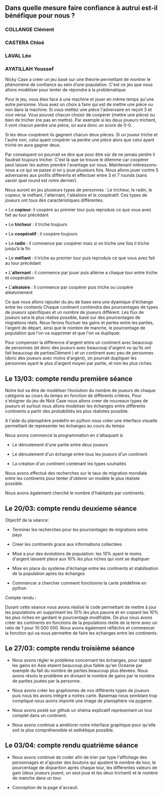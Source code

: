 ## Dans quelle mesure faire confiance à autrui est-il bénéfique pour nous ?


### COLLANGE Clément 
### CASTERA Chloé 
### LAVAL Léo 
### AYATILLAH Youssef

Nicky Case a créer un jeu basé sur une théorie permettant de montrer le phénomène de confiance au sein d’une population. C'est ce jeu que nous allons modéliser pour tenter de répondre à la problématique.

Pour le jeu, vous êtes face à une machine et jouer en même temps qu'une autre personne. Vous avez un choix à faire qui est de mettre une pièce ou non dans la machine. Si vous mettez une pièce l'adversaire en reçoit 3 et vice versa. Vous pouvez chacun choisir de coopérer (mettre une pièce) ou bien de tricher (ne pas en mettre). Par exemple si les deux joueurs trichent, il vont chacun perdre une pièce, on aura donc un score de 0-0.

Si les deux coopèrent ils gagnent chacun deux pièces. 
Si un joueur triche et l'autre non, celui ayant coopérer va perdre une pièce alors que celui ayant triché en aura gagner deux.

Par conséquent on pourrait se dire que pour être sûr de ne jamais perdre il faudrait toujours tricher. C'est là que se trouve le dilemme car coopérer peut laisser les autres prendre l'avantage sur nous. Maintenant intéressons-nous a ce qui se passe si on y joue plusieurs fois. Nous allons jouer contre 5 adversaires aux profils différents et effectuer entre 3 et 7 rounds (sans savoir quel round est notre dernier).

Nous auront en jeu plusieurs types de personnes : Le tricheur, le radin, le copieur, le méfiant, l'alternant, l'aléatoire et le coopératif. Ces types de joueurs ont tous des caractéristiques différentes.

• Le **copieur**: il coopère au premier tour puis reproduis ce que vous avez fait au tour précédant

• Le **tricheur** : il triche toujours

• Le **coopératif** : il coopère toujours

• Le **radin** : il commence par coopérer mais si on triche une fois il triche jusqu’à la fin

• Le **méfiant** : il triche au premier tour puis reproduis ce que vous avez fait au tour précédant

• L'**alternant** : il commence par jouer puis altèrne a chaque tour entre triche et coopération

• L'**aléatoire** : Il commence par coopérer puis triche ou coopère aléatoirement

Ce que nous allons rajouter du jeu de base sera une dyamique d'échange entre les contients Chaque continent contiendra des pourcentages de types de joueurs spécifiques et un nombre de joueurs différent. Les flux de joueurs sera le plus réalise possible, basé sur des pourcentages de migrations réels. Nous ferons fluctuer les gains et pertes entre les parties, l'argent de départ, ainsi que le nombre de manche, le pourcentage de population que l'on va supprimer et que l'on va dupliquer. 

Pour compenser la différence d'argent entre un continent avec beaucoup de personnes (et donc des joueurs avec beaucoup d'argent vu qu'ils ont fait beaucoup de partiesClément ) et un continent avec peu de personnes (donc des joueurs avec moins d'argent), on pourrait dupliquer les personnes ayant le plus d'argent moyen par partie, et non les plus riches.

## Le 13/03: compte rendu première séance

Notre but va être de modéliser l’évolution du nombre de joueurs de chaque catégorie au cours du temps en fonction de 
différents critères. Pour s'eloigner du jeu de Nick Case nous allons creer de nouveaux types de joueurs et surtout nous 
allons modeliser les échanges entre différents continents a partir des probabilités les plus réalistes possible.

A l'aide du planisphère predefni en python nous créer une interface visuelle permettant de representer les échanges au cours du temps

Nous avons commencé la programmation en s'attaquant à:

- Le déroulement d'une partie entre deux joueurs

- Le déroulement d'un échange entre tous les joueurs d'un continent 

- La création d'un continent contenant les types souhaités

Nous avons effectué des recherches sur le taux de migration mondiale entre les continents pour tenter d'obtenir un modèle le plus réaliste possible.

Nous avons également cherché le nombre d'habitants par continents.

## Le 20/03: compte rendu deuxieme séance

Objectif de la séance: 

- Terminer les recherches pour les pourcentages de migrations entre pays

- Creer les continents grace aux informations collectées

- Mise a jour des évolutions de population: les 10% ayant le moins d'argent laissent place aux 10% les plus riches qui vont 
se dupliquer

- Mise en place du système d'échange entre les continents et stabilisation de la population apres les échanges

- Commencer a chercher comment fonctionne la carte prédéfinie en python

Compte rendu :

Durant cette séance nous avons réalisé le code permettant de mettre à jour les populations en supprimant les 10% les plus pauvre et en copiant les 10% les plus riches en gardant le pourcentage modifiable. De plus nous avons créer les continents en fonctions de la populations réelle de la terre avec un ratio de 1 pour 10 000 000. Nous avons également réfléchis et commencer la fonction qui va nous permettre de faire les echanges entre les continents.

## Le 27/03: compte rendu troisième séance

- Nous avons régler le problème concernant les échanges, pour rappel les gains en Asie etaient beaucoup plus faible qu'en Océanie par exemple du fait du nombre de parties beaucoup plus élevées. Nous avons résolu le problème en divisant le nombre de gains par le nombre de parties jouées par la personne.

- Nous avons créer les graphismes de nos différents types de joueurs puis nous les avons intégré a notres carte. Basemap nous semblant trop compliqué nous avons importé une image de planisphère via pygame.

- Nous avons posté sur github un shéma explicatif représentant un tour complet dans un continent.

- Nous avons continué a améliorer notre interface graphique pour qu'elle soit le plus compréhensible et esthétique possible.


## Le 03/04: compte rendu quatrième séance

- Nous avons continué de coder afin de trier par type l'affichage des personnages et d'ajouter des boutons qui ajustent le nombre de tour, le pourcentage de disparition après chaque tour, les différentes valeurs de gain (deux joueurs jouent, un seul joue et les deux trichent) et le nombre de manche dans un tour.

- Conception de la page d'acceuil. 
